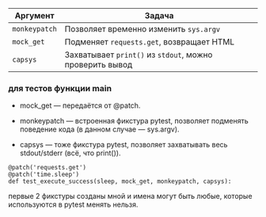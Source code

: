 | Аргумент      | Задача                                                 |
| ------------- | -------------------------------------------------------- |
| `monkeypatch` | Позволяет временно изменить `sys.argv`                   |
| `mock_get`    | Подменяет `requests.get`, возвращает HTML                |
| `capsys`      | Захватывает `print()` из `stdout`, можно проверить вывод |


### для тестов функции main

* mock_get — передаётся от @patch.

* monkeypatch — встроенная фикстура pytest, позволяет подменять поведение кода (в данном случае — sys.argv).

* capsys — тоже фикстура pytest, позволяет захватывать весь stdout/stderr (всё, что print()).

```
@patch('requests.get')
@patch('time.sleep')
def test_execute_success(sleep, mock_get, monkeypatch, capsys):
```
первые 2 фикстуры созданы мной и имена могут быть любые, которые используются в pytest менять нельзя.